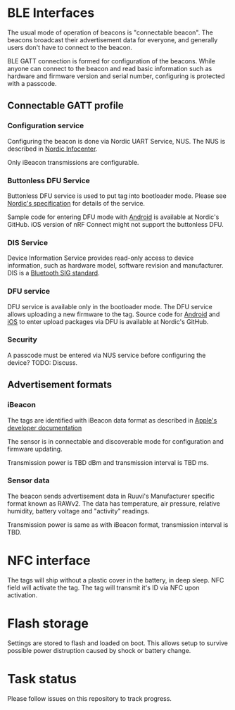 # BLE Interfaces
The usual mode of operation of beacons is "connectable beacon". The beacons broadcast their advertisement data for everyone,
and generally users don't have to connect to the beacon. 

BLE GATT connection is formed for configuration of the beacons. While anyone can connect to the beacon and read basic information
such as hardware and firmware version and serial number, configuring is protected with a passcode.

## Connectable GATT profile
### Configuration service
Configuring the beacon is done via Nordic UART Service, NUS.
The NUS is described in [Nordic Infocenter](http://infocenter.nordicsemi.com/topic/com.nordic.infocenter.sdk5.v12.3.0/structble__nus__c__s.html?resultof=%22%6e%75%73%22%20%22%6e%75%22%20). 

Only iBeacon transmissions are configurable.

### Buttonless DFU Service
Buttonless DFU service is used to put tag into bootloader mode. Please see [Nordic's specification](https://infocenter.nordicsemi.com/topic/com.nordic.infocenter.sdk5.v14.2.0/group__ble__dfu.html?cp=4_0_0_6_3_8) for details of the service. 

Sample code for entering DFU mode with [Android](https://github.com/NordicSemiconductor/Android-nRF-Connect) is available at Nordic's GitHub.
iOS version of nRF Connect might not support the buttonless DFU. 

### DIS Service
Device Information Service provides read-only access to
device information, such as hardware model, software revision and manufacturer. DIS is a [Bluetooth SIG standard](https://www.bluetooth.com/specifications/gatt/viewer?attributeXmlFile=org.bluetooth.service.device_information.xml).

### DFU service
DFU service is available only in the bootloader mode. The DFU service allows uploading a new firmware to the tag.
Source code for [Android](https://github.com/NordicSemiconductor/Android-DFU-Library) and [iOS](https://github.com/NordicSemiconductor/IOS-Pods-DFU-Library) to enter upload packages via DFU is available at Nordic's GitHub.

### Security
A passcode must be entered via NUS service before configuring the device? TODO: Discuss.

## Advertisement formats
### iBeacon
The tags are identified with iBeacon data format as described in [Apple's developer documentation](https://developer.apple.com/ibeacon/Getting-Started-with-iBeacon.pdf)

The sensor is in connectable and discoverable mode for configuration and firmware updating. 

Transmission power is TBD dBm and transmission interval is TBD ms. 

### Sensor data
The beacon sends advertisement data in Ruuvi's Manufacturer specific format known as RAWv2. The data has temperature,
air pressure, relative humidity, battery voltage and "activity" readings. 

Transmission power is same as with iBeacon format, transmission interval is TBD.

# NFC interface
The tags will ship without a plastic cover in the battery, in deep sleep. NFC field will activate the tag. 
The tag will transmit it's ID via NFC upon activation.

# Flash storage
Settings are stored to flash and loaded on boot. This allows setup to survive possible power distruption caused by shock or
battery change. 

# Task status
Please follow issues on this repository to track progress.
